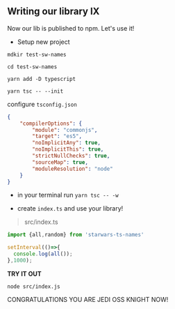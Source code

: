 ## Writing our library IX

Now our lib is published to npm. Let's use it!


- Setup new project

`mdkir test-sw-names`

`cd test-sw-names`

`yarn add -D typescript`

`yarn tsc -- --init`

configure `tsconfig.json`

```json
{
    "compilerOptions": {
        "module": "commonjs",
        "target": "es5",
        "noImplicitAny": true,
        "noImplicitThis": true,
        "strictNullChecks": true,
        "sourceMap": true,
        "moduleResolution": "node"
    }
}
```

- in your terminal run `yarn tsc -- -w`

- create `index.ts` and use your library!

> src/index.ts

```ts
import {all,random} from 'starwars-ts-names'

setInterval(()=>{
  console.log(all());
},1000);

```

**TRY IT OUT**

`node src/index.js`


CONGRATULATIONS YOU ARE JEDI OSS KNIGHT NOW!


